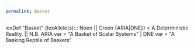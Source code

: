 ```yaml
---
permalink: Basket
---
```

lexDef "Basket" {lexAllele(s)::: Noen || Croen {ARIA|DNE}} < A Deterministic Reality. || N.B. ARIA var = "A Basket of Scalar Systems" | DNE var = "A Basking Reptile of Baskets"
